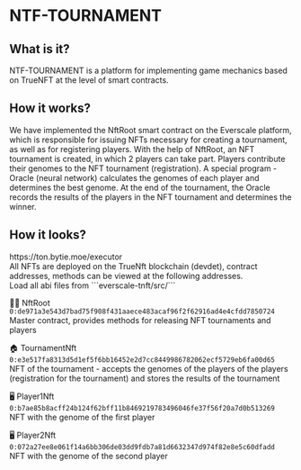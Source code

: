 # NTF-TOURNAMENT

<h2>What is it?</h2>
  NTF-TOURNAMENT is a platform for implementing game mechanics based on TrueNFT at the level of smart contracts.
  
<h2>How it works?</h2>
  We have implemented the NftRoot smart contract on the Everscale platform, which is responsible for issuing NFTs necessary for creating a tournament, as well as for registering players.
  With the help of NftRoot, an NFT tournament is created, in which 2 players can take part.
Players contribute their genomes to the NFT tournament (registration). A special program - Oracle (neural network) calculates the genomes of each player and determines the best genome.
  At the end of the tournament, the Oracle records the results of the players in the NFT tournament and determines the winner.

<h2>How it looks?</h2>
  https://ton.bytie.moe/executor</br>
  All NFTs are deployed on the TrueNft blockchain (devdet), contract addresses, methods can be viewed at the following addresses.</br>
  Load all abi files from ```everscale-tnft/src/```
    
👩‍🚀 NftRoot</br>
```0:de971a3e543d7bad75f908f431aaece483acaf96f2f62916ad4e4cfdd7850724```</br>
Master contract, provides methods for releasing NFT tournaments and players

🏠 TournamentNft</br>
```0:e3e517fa8313d5d1ef5f6bb16452e2d7cc8449986782062ecf5729eb6fa00d65```</br>
NFT of the tournament - accepts the genomes of the players of the players (registration for the tournament) and stores the results of the tournament

🖥 Player1Nft</br>
```0:b7ae85b8acff24b124f62bff11b8469219783496046fe37f56f20a7d0b513269```</br>
NFT with the genome of the first player
  
🖥 Player2Nft</br>
```0:072a27ee8e061f14a6bb306de03dd9fdb7a81d6632347d974f82e8e5c60dfadd```</br>
NFT with the genome of the second player
